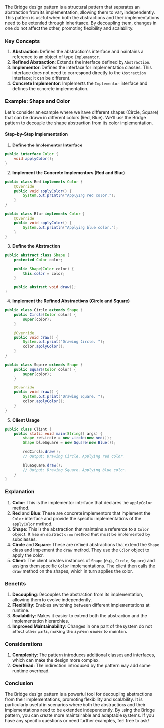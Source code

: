 The Bridge design pattern is a structural pattern that separates an abstraction from its implementation, allowing them to vary independently. This pattern is useful when both the abstractions and their implementations need to be extended through inheritance. By decoupling them, changes in one do not affect the other, promoting flexibility and scalability.

### Key Concepts

1. **Abstraction**: Defines the abstraction's interface and maintains a reference to an object of type `Implementor`.
2. **Refined Abstraction**: Extends the interface defined by `Abstraction`.
3. **Implementor**: Defines the interface for implementation classes. This interface does not need to correspond directly to the `Abstraction` interface; it can be different.
4. **Concrete Implementor**: Implements the `Implementor` interface and defines the concrete implementation.

### Example: Shape and Color

Let's consider an example where we have different shapes (Circle, Square) that can be drawn in different colors (Red, Blue). We'll use the Bridge pattern to decouple the shape abstraction from its color implementation.

#### Step-by-Step Implementation

1. **Define the Implementor Interface**

```java
public interface Color {
    void applyColor();
}
```

2. **Implement the Concrete Implementors (Red and Blue)**

```java
public class Red implements Color {
    @Override
    public void applyColor() {
        System.out.println("Applying red color.");
    }
}

public class Blue implements Color {
    @Override
    public void applyColor() {
        System.out.println("Applying blue color.");
    }
}
```

3. **Define the Abstraction**

```java
public abstract class Shape {
    protected Color color;

    public Shape(Color color) {
        this.color = color;
    }

    public abstract void draw();
}
```

4. **Implement the Refined Abstractions (Circle and Square)**

```java
public class Circle extends Shape {
    public Circle(Color color) {
        super(color);
    }

    @Override
    public void draw() {
        System.out.print("Drawing Circle. ");
        color.applyColor();
    }
}

public class Square extends Shape {
    public Square(Color color) {
        super(color);
    }

    @Override
    public void draw() {
        System.out.print("Drawing Square. ");
        color.applyColor();
    }
}
```

5. **Client Usage**

```java
public class Client {
    public static void main(String[] args) {
        Shape redCircle = new Circle(new Red());
        Shape blueSquare = new Square(new Blue());

        redCircle.draw();
        // Output: Drawing Circle. Applying red color.

        blueSquare.draw();
        // Output: Drawing Square. Applying blue color.
    }
}
```

### Explanation

1. **Color**: This is the implementor interface that declares the `applyColor` method.
2. **Red** and **Blue**: These are concrete implementors that implement the `Color` interface and provide the specific implementations of the `applyColor` method.
3. **Shape**: This is the abstraction that maintains a reference to a `Color` object. It has an abstract `draw` method that must be implemented by subclasses.
4. **Circle** and **Square**: These are refined abstractions that extend the `Shape` class and implement the `draw` method. They use the `Color` object to apply the color.
5. **Client**: The client creates instances of `Shape` (e.g., `Circle`, `Square`) and assigns them specific `Color` implementations. The client then calls the `draw` method on the shapes, which in turn applies the color.

### Benefits

1. **Decoupling**: Decouples the abstraction from its implementation, allowing them to evolve independently.
2. **Flexibility**: Enables switching between different implementations at runtime.
3. **Scalability**: Makes it easier to extend both the abstraction and the implementation hierarchies.
4. **Improved Maintainability**: Changes in one part of the system do not affect other parts, making the system easier to maintain.

### Considerations

1. **Complexity**: The pattern introduces additional classes and interfaces, which can make the design more complex.
2. **Overhead**: The indirection introduced by the pattern may add some runtime overhead.

### Conclusion

The Bridge design pattern is a powerful tool for decoupling abstractions from their implementations, promoting flexibility and scalability. It is particularly useful in scenarios where both the abstractions and their implementations need to be extended independently. By using the Bridge pattern, you can create more maintainable and adaptable systems. If you have any specific questions or need further examples, feel free to ask!